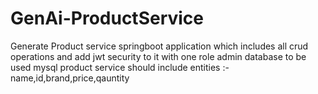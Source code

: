 # GenAi-ProductService
Generate Product service springboot application which includes all crud operations and add jwt security to it with one role admin database to be used mysql product service should include entities :-name,id,brand,price,qauntity
